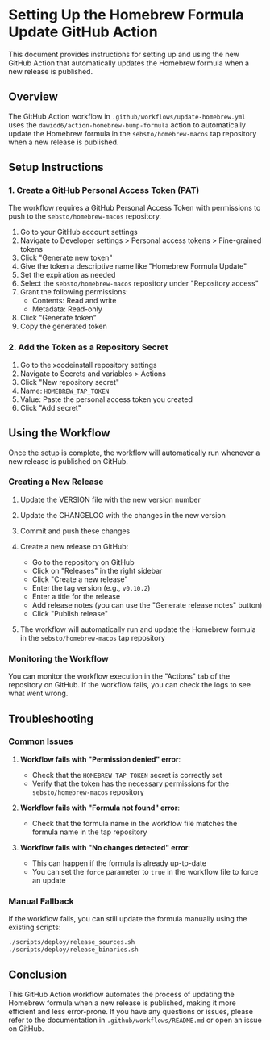 # Setting Up the Homebrew Formula Update GitHub Action

This document provides instructions for setting up and using the new GitHub Action that automatically updates the Homebrew formula when a new release is published.

## Overview

The GitHub Action workflow in `.github/workflows/update-homebrew.yml` uses the `dawidd6/action-homebrew-bump-formula` action to automatically update the Homebrew formula in the `sebsto/homebrew-macos` tap repository when a new release is published.

## Setup Instructions

### 1. Create a GitHub Personal Access Token (PAT)

The workflow requires a GitHub Personal Access Token with permissions to push to the `sebsto/homebrew-macos` repository.

1. Go to your GitHub account settings
2. Navigate to Developer settings > Personal access tokens > Fine-grained tokens
3. Click "Generate new token"
4. Give the token a descriptive name like "Homebrew Formula Update"
5. Set the expiration as needed
6. Select the `sebsto/homebrew-macos` repository under "Repository access"
7. Grant the following permissions:
   - Contents: Read and write
   - Metadata: Read-only
8. Click "Generate token"
9. Copy the generated token

### 2. Add the Token as a Repository Secret

1. Go to the xcodeinstall repository settings
2. Navigate to Secrets and variables > Actions
3. Click "New repository secret"
4. Name: `HOMEBREW_TAP_TOKEN`
5. Value: Paste the personal access token you created
6. Click "Add secret"

## Using the Workflow

Once the setup is complete, the workflow will automatically run whenever a new release is published on GitHub.

### Creating a New Release

1. Update the VERSION file with the new version number
2. Update the CHANGELOG with the changes in the new version
3. Commit and push these changes
4. Create a new release on GitHub:
   - Go to the repository on GitHub
   - Click on "Releases" in the right sidebar
   - Click "Create a new release"
   - Enter the tag version (e.g., `v0.10.2`)
   - Enter a title for the release
   - Add release notes (you can use the "Generate release notes" button)
   - Click "Publish release"

5. The workflow will automatically run and update the Homebrew formula in the `sebsto/homebrew-macos` tap repository

### Monitoring the Workflow

You can monitor the workflow execution in the "Actions" tab of the repository on GitHub. If the workflow fails, you can check the logs to see what went wrong.

## Troubleshooting

### Common Issues

1. **Workflow fails with "Permission denied" error**:
   - Check that the `HOMEBREW_TAP_TOKEN` secret is correctly set
   - Verify that the token has the necessary permissions for the `sebsto/homebrew-macos` repository

2. **Workflow fails with "Formula not found" error**:
   - Check that the formula name in the workflow file matches the formula name in the tap repository

3. **Workflow fails with "No changes detected" error**:
   - This can happen if the formula is already up-to-date
   - You can set the `force` parameter to `true` in the workflow file to force an update

### Manual Fallback

If the workflow fails, you can still update the formula manually using the existing scripts:

```bash
./scripts/deploy/release_sources.sh
./scripts/deploy/release_binaries.sh
```

## Conclusion

This GitHub Action workflow automates the process of updating the Homebrew formula when a new release is published, making it more efficient and less error-prone. If you have any questions or issues, please refer to the documentation in `.github/workflows/README.md` or open an issue on GitHub.